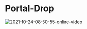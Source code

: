 # Portal-Drop

![2021-10-24-08-30-55-online-video](https://user-images.githubusercontent.com/72802504/138582386-d7caaea6-331b-4801-a31c-6614afc2ded1.gif)
